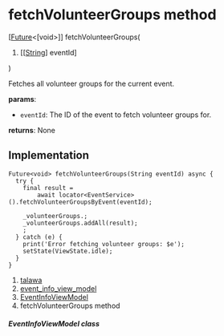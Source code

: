 
<div>

# fetchVolunteerGroups method

</div>


[[Future](https://api.flutter.dev/flutter/dart-core/Future-class.html)\<[void\>]]
fetchVolunteerGroups(

1.  [[[String](https://api.flutter.dev/flutter/dart-core/String-class.md)]
    eventId]

)



Fetches all volunteer groups for the current event.

**params**:

-   `eventId`: The ID of the event to fetch volunteer groups for.

**returns**: None



## Implementation

``` language-dart
Future<void> fetchVolunteerGroups(String eventId) async {
  try {
    final result =
        await locator<EventService>().fetchVolunteerGroupsByEvent(eventId);

    _volunteerGroups.;
    _volunteerGroups.addAll(result);
    ;
  } catch (e) {
    print('Error fetching volunteer groups: $e');
    setState(ViewState.idle);
  }
}
```







1.  [talawa](../../index.md)
2.  [event_info_view_model](../../view_model_after_auth_view_models_event_view_models_event_info_view_model/)
3.  [EventInfoViewModel](../../view_model_after_auth_view_models_event_view_models_event_info_view_model/EventInfoViewModel-class.md)
4.  fetchVolunteerGroups method

##### EventInfoViewModel class







